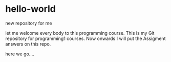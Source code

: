 # hello-world
new repository for me 

let me welcome  every body to this programming course. This is my Git repository for programming1 courses.
Now onwards I will put the  Assigment answers on this repo.


here we go....
